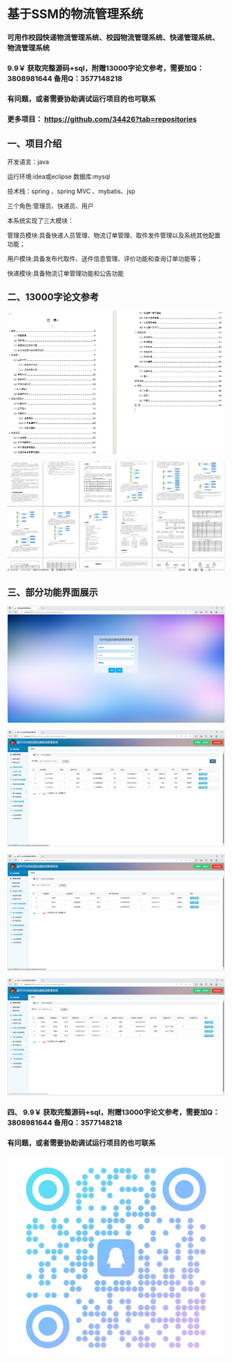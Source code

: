 # 基于SSM的物流管理系统

### 可用作校园快递物流管理系统、校园物流管理系统、快递管理系统、物流管理系统

### 9.9￥ 获取完整源码+sql，附赠13000字论文参考，需要加Q：3808981644 备用Q：3577148218
### 有问题，或者需要协助调试运行项目的也可联系
### 更多项目： https://github.com/34426?tab=repositories

## 一、项目介绍

开发语言：java

运行环境:idea或eclipse 数据库:mysql

技术栈：spring 、spring MVC 、mybatis、jsp

三个角色:管理员、快递员、用户

本系统实现了三大模块：

管理员模块:具备快递人员管理、物流订单管理、取件发件管理以及系统其他配置功能；

用户模块:具备发布代取件、送件信息管理、评价功能和查询订单功能等；

快递模块:具备物流订单管理功能和公告功能

## 二、13000字论文参考

![img.png](imgs/img.png)

![img_1.png](imgs/img_1.png)

## 三、部分功能界面展示

![img_2.png](imgs/img_2.png)

![img_3.png](imgs/img_3.png)

![img_4.png](imgs/img_4.png)

![img_5.png](imgs/img_5.png)

### 四、 9.9￥ 获取完整源码+sql，附赠13000字论文参考，需要加Q：3808981644 备用Q：3577148218
### 有问题，或者需要协助调试运行项目的也可联系

![img.png](img.png)
